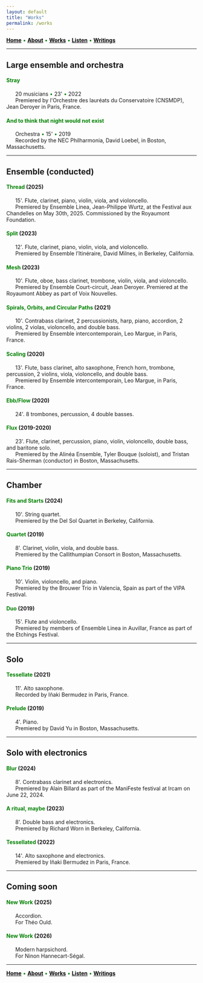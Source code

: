 ```yaml
---
layout: default
title: "Works"
permalink: /works
---
```


<a href="/" style="color: black">**Home**</a> <a style="color: green"> • </a> <a href="/about" style="color: black">**About**</a> <a style="color: green"> • </a> <a href="/works" style="color: black">**Works**</a> <a style="color: green"> • </a> <a href="/listen" style="color: black">**Listen**</a> <a style="color: green"> • </a> <a href="/writings" style="color: black">**Writings**</a>

***

## Large ensemble and orchestra

#### <a style="color: green"> Stray </a>
  
&nbsp; &nbsp; &nbsp; 20 musicians <a style="color: green"> • </a> 23' <a style="color: green"> • </a> 2022  
&nbsp; &nbsp; &nbsp; Premiered by l'Orchestre des lauréats du Conservatoire (CNSMDP), Jean Deroyer in Paris, France.

#### <a style="color: green"> And to think that night would not exist </a>

&nbsp; &nbsp; &nbsp; Orchestra <a style="color: green"> • </a> 15' <a style="color: green"> • </a> 2019   
&nbsp; &nbsp; &nbsp; Recorded by the NEC Philharmonia, David Loebel, in Boston, Massachusetts.

***

## Ensemble (conducted)

#### <a style="color: green"> Thread </a> (2025)

&nbsp; &nbsp; &nbsp; 15'. Flute, clarinet, piano, violin, viola, and violoncello.  
&nbsp; &nbsp; &nbsp; Premiered by Ensemble Linea, Jean-Philippe Wurtz, at the Festival aux Chandelles on May 30th, 2025. Commissioned by the Royaumont Foundation.

#### <a style="color: green"> Split </a> (2023)

&nbsp; &nbsp; &nbsp; 12'. Flute, clarinet, piano, violin, viola, and violoncello.  
&nbsp; &nbsp; &nbsp; Premiered by Ensemble l’Itinéraire, David Milnes, in Berkeley, California.

#### <a style="color: green"> Mesh </a> (2023)

&nbsp; &nbsp; &nbsp; 10'. Flute, oboe, bass clarinet, trombone, violin, viola, and violoncello.  
&nbsp; &nbsp; &nbsp; Premiered by Ensemble Court-circuit, Jean Deroyer. Premiered at the Royaumont Abbey as part of Voix Nouvelles.

#### <a style="color: green"> Spirals, Orbits, and Circular Paths </a> (2021)

&nbsp; &nbsp; &nbsp; 10'. Contrabass clarinet, 2 percussionists, harp, piano, accordion, 2 violins, 2 violas, violoncello, and double bass.  
&nbsp; &nbsp; &nbsp; Premiered by Ensemble intercontemporain, Leo Margue,  in Paris, France.

#### <a style="color: green"> Scaling </a> (2020)

&nbsp; &nbsp; &nbsp; 13'. Flute, bass clarinet, alto saxophone, French horn, trombone, percussion, 2 violins, viola, violoncello, and double bass.  
&nbsp; &nbsp; &nbsp; Premiered by Ensemble intercontemporain, Leo Margue, in Paris, France.

#### <a style="color: green"> Ebb/Flow </a> (2020)

&nbsp; &nbsp; &nbsp; 24'. 8 trombones, percussion, 4 double basses.

#### <a style="color: green"> Flux </a> (2019-2020)

&nbsp; &nbsp; &nbsp; 23'. Flute, clarinet, percussion, piano, violin, violoncello, double bass, and baritone solo.  
&nbsp; &nbsp; &nbsp; Premiered by the Alinéa Ensemble, Tyler Bouque (soloist), and Tristan Rais-Sherman (conductor) in Boston, Massachusetts.

***

## Chamber

#### <a style="color: green"> Fits and Starts </a> (2024)

&nbsp; &nbsp; &nbsp; 10'. String quartet.  
&nbsp; &nbsp; &nbsp; Premiered by the Del Sol Quartet in Berkeley, California.

#### <a style="color: green"> Quartet </a> (2019)

&nbsp; &nbsp; &nbsp; 8'. Clarinet, violin, viola, and double bass.  
&nbsp; &nbsp; &nbsp; Premiered by the Callithumpian Consort in Boston, Massachusetts.

#### <a style="color: green"> Piano Trio </a> (2019)

&nbsp; &nbsp; &nbsp; 10'. Violin, violoncello, and piano.  
&nbsp; &nbsp; &nbsp; Premiered by the Brouwer Trio in Valencia, Spain as part of the VIPA Festival.

#### <a style="color: green"> Duo </a> (2019)

&nbsp; &nbsp; &nbsp; 15'. Flute and violoncello.  
&nbsp; &nbsp; &nbsp; Premiered by members of Ensemble Linea in Auvillar, France as part of the Etchings Festival.

***

## Solo

#### <a style="color: green"> Tessellate </a> (2021)

&nbsp; &nbsp; &nbsp; 11'. Alto saxophone.  
&nbsp; &nbsp; &nbsp; Recorded by Iñaki Bermudez in Paris, France.

#### <a style="color: green"> Prelude </a> (2019)

&nbsp; &nbsp; &nbsp; 4'. Piano.  
&nbsp; &nbsp; &nbsp; Premiered by David Yu in Boston, Massachusetts.

***

## Solo with electronics

#### <a style="color: green"> Blur </a> (2024)

&nbsp; &nbsp; &nbsp; 8'. Contrabass clarinet and electronics.  
&nbsp; &nbsp; &nbsp; Premiered by Alain Billard as part of the ManiFeste festival at Ircam on June 22, 2024.

#### <a style="color: green"> A ritual, maybe </a> (2023)

&nbsp; &nbsp; &nbsp; 8'. Double bass and electronics.  
&nbsp; &nbsp; &nbsp; Premiered by Richard Worn in Berkeley, California.

#### <a style="color: green"> Tessellated </a> (2022)

&nbsp; &nbsp; &nbsp; 14'. Alto saxophone and electronics.  
&nbsp; &nbsp; &nbsp; Premiered by Iñaki Bermudez in Paris, France.

***

## Coming soon

#### <a style="color: green"> New Work </a> (2025)

&nbsp; &nbsp; &nbsp; Accordion.  
&nbsp; &nbsp; &nbsp; For Théo Ould.

#### <a style="color: green"> New Work </a> (2026)

&nbsp; &nbsp; &nbsp; Modern harpsichord.  
&nbsp; &nbsp; &nbsp; For Ninon Hannecart-Ségal.

***

<a href="/" style="color: black">**Home**</a> <a style="color: green"> • </a> <a href="/about" style="color: black">**About**</a> <a style="color: green"> • </a> <a href="/works" style="color: black">**Works**</a> <a style="color: green"> • </a> <a href="/listen" style="color: black">**Listen**</a> <a style="color: green"> • </a> <a href="/writings" style="color: black">**Writings**</a>
